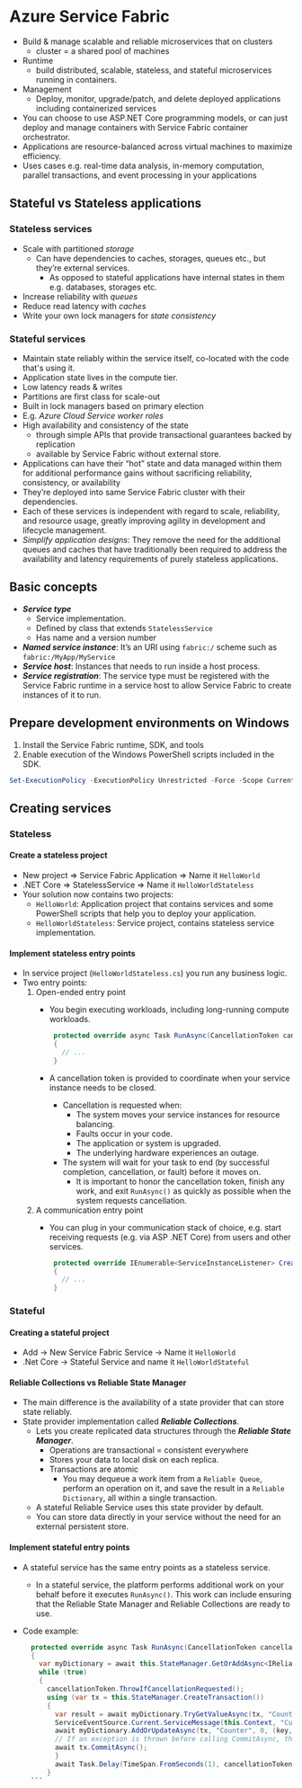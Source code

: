 # Azure Service Fabric

- Build & manage scalable and reliable microservices that on clusters
  - cluster = a shared pool of machines
- Runtime
  - build distributed, scalable, stateless, and stateful microservices running in containers.
- Management
  - Deploy, monitor, upgrade/patch, and delete deployed applications including containerized services
- You can choose to use ASP.NET Core programming models, or can just deploy and manage containers with Service Fabric container orchestrator.
- Applications are resource-balanced across virtual machines to maximize efficiency.
- Uses cases e.g. real-time data analysis, in-memory computation, parallel transactions, and event processing in your applications

## Stateful vs Stateless applications

### Stateless services

- Scale with partitioned *storage*
  - Can have dependencies to caches, storages, queues etc., but they’re external services.
    - As opposed to stateful applications have internal states in them e.g. databases, storages etc.
- Increase reliability with *queues*
- Reduce read latency with *caches*
- Write your own lock managers for *state consistency*

### Stateful services

- Maintain state reliably within the service itself, co-located with the code that's using it.
- Application state lives in the compute tier.
- Low latency reads & writes
- Partitions are first class for scale-out
- Built in lock managers based on primary election
- E.g. *Azure Cloud Service worker roles*
- High availability and consistency of the state
  - through simple APIs that provide transactional guarantees backed by replication
  - available by Service Fabric without external store.
- Applications can have their “hot” state and data managed within them for additional performance gains without sacrificing reliability, consistency, or availability
- They’re deployed into same Service Fabric cluster with their dependencies.
- Each of these services is independent with regard to scale, reliability, and resource usage, greatly improving agility in development and lifecycle management.
- *Simplify application designs*: They remove the need for the additional queues and caches that have traditionally been required to address the availability and latency requirements of purely stateless applications.

## Basic concepts

- ***Service type***
  - Service implementation.
  - Defined by class that extends `StatelessService`
  - Has name and a version number
- ***Named service instance***: It’s an URI using `fabric:/` scheme such as `fabric:/MyApp/MyService`
- ***Service host***: Instances that needs to run inside a host process.
- ***Service registration***: The service type must be registered with the Service Fabric runtime in a service host to allow Service Fabric to create instances of it to run.

## Prepare development environments on Windows

1. Install the Service Fabric runtime, SDK, and tools
2. Enable execution of the Windows PowerShell scripts included in the SDK.

  ```powershell
  Set-ExecutionPolicy -ExecutionPolicy Unrestricted -Force -Scope CurrentUser
  ```

## Creating services

### Stateless

#### Create a stateless project

- New project => Service Fabric Application => Name it `HelloWorld`
- .NET Core => StatelessService => Name it `HelloWorldStateless`
- Your solution now contains two projects:
  - `HelloWorld`: Application project that contains services and some PowerShell scripts that help you to deploy your application.
  - `HelloWorldStateless`: Service project, contains stateless service implementation.

#### Implement stateless entry points

- In service project (`HelloWorldStateless.cs`) you run any business logic.
- Two entry points:
  1. Open-ended entry point
       - You begin executing workloads, including long-running compute workloads.

         ```c#
          protected override async Task RunAsync(CancellationToken cancellationToken)
          {
            // ...
          }
         ```

       - A cancellation token is provided to coordinate when your service instance needs to be closed.
         - Cancellation is requested when:
           - The system moves your service instances for resource balancing.
           - Faults occur in your code.
           - The application or system is upgraded.
           - The underlying hardware experiences an outage.
         - The system will wait for your task to end (by successful completion, cancellation, or fault) before it moves on.
           - It is important to honor the cancellation token, finish any work, and exit `RunAsync()` as quickly as possible when the system requests cancellation.
  2. A communication entry point
       - You can plug in your communication stack of choice, e.g. start receiving requests (e.g. via ASP .NET Core) from users and other services.

         ```c#
          protected override IEnumerable<ServiceInstanceListener> CreateServiceInstanceListeners()
          {
            // ...
          }
         ```

### Stateful

#### Creating a stateful project

- Add -> New Service Fabric Service -> Name it `HelloWorld`
- .Net Core -> Stateful Service and name it `HelloWorldStateful`

#### Reliable Collections vs Reliable State Manager

- The main difference is the availability of a state provider that can store state reliably.
- State provider implementation called ***Reliable Collections***.
  - Lets you create replicated data structures through the ***Reliable State Manager***.
    - Operations are transactional = consistent everywhere
    - Stores your data to local disk on each replica.
    - Transactions are atomic
      - You may dequeue a work item from a `Reliable Queue`, perform an operation on it, and save the result in a `Reliable Dictionary`, all within a single transaction.
  - A stateful Reliable Service uses this state provider by default.
  - You can store data directly in your service without the need for an external persistent store.

#### Implement stateful entry points

- A stateful service has the same entry points as a stateless service.
  - In a stateful service, the platform performs additional work on your behalf before it executes `RunAsync()`. This work can include ensuring that the Reliable State Manager and Reliable Collections are ready to use.
- Code example:

    ```c#
      protected override async Task RunAsync(CancellationToken cancellationToken)
      {
        var myDictionary = await this.StateManager.GetOrAddAsync<IReliableDictionary<string, long>>("myDictionary");
        while (true)
        {
          cancellationToken.ThrowIfCancellationRequested();
          using (var tx = this.StateManager.CreateTransaction())
          {
            var result = await myDictionary.TryGetValueAsync(tx, "Counter");
            ServiceEventSource.Current.ServiceMessage(this.Context, "Current Counter Value: {0}",result.HasValue ? result.Value.ToString() : "Value does not exist.");
            await myDictionary.AddOrUpdateAsync(tx, "Counter", 0, (key, value) => ++value);
            // If an exception is thrown before calling CommitAsync, the transaction aborts, all changes are discarded, and nothing is saved to the secondary replicas.
            await tx.CommitAsync();
            }
            await Task.Delay(TimeSpan.FromSeconds(1), cancellationToken);
          }
      ```
